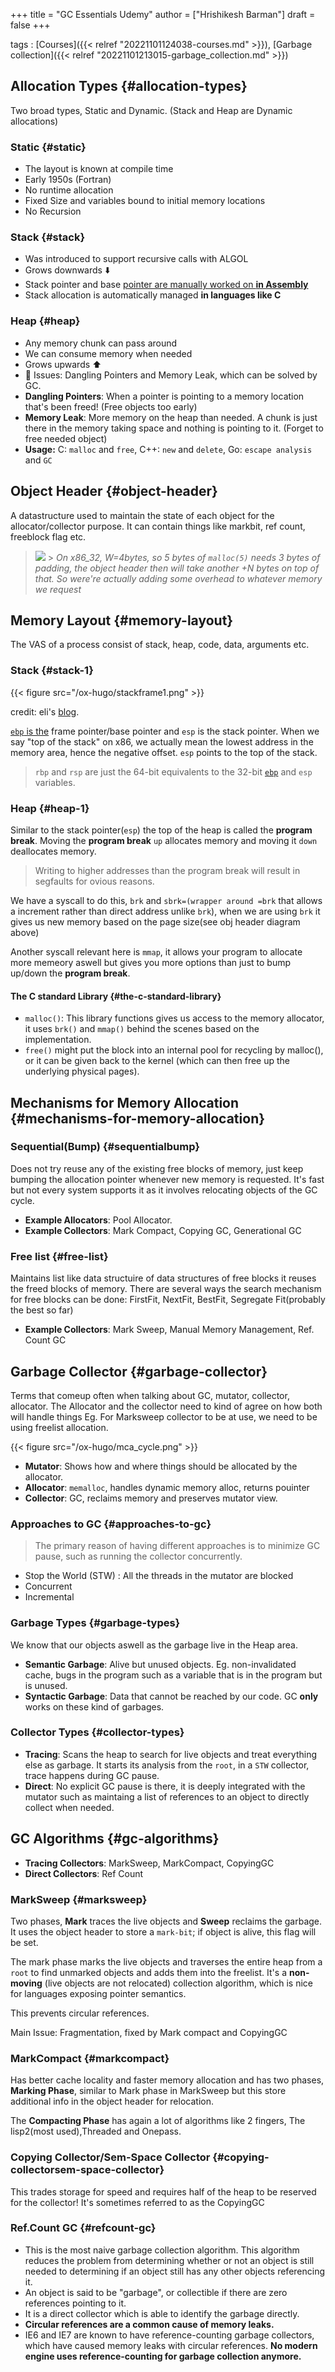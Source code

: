 +++
title = "GC Essentials Udemy"
author = ["Hrishikesh Barman"]
draft = false
+++

tags
: [Courses]({{< relref "20221101124038-courses.md" >}}), [Garbage collection]({{< relref "20221101213015-garbage_collection.md" >}})


## Allocation Types {#allocation-types}

Two broad types, Static and Dynamic. (Stack and Heap are Dynamic allocations)


### Static {#static}

-   The layout is known at compile time
-   Early 1950s (Fortran)
-   No runtime allocation
-   Fixed Size and variables bound to initial memory locations
-   No Recursion


### Stack {#stack}

-   Was introduced to support recursive calls with ALGOL
-   Grows downwards ⬇️
-   Stack pointer and base [pointer are manually worked on **in Assembly**](https://en.wikipedia.org/wiki/Function_prologue)
-   Stack allocation is automatically managed **in languages like C**


### Heap {#heap}

-   Any memory chunk can pass around
-   We can consume memory when needed
-   Grows upwards ⬆️
-   🐉 Issues: Dangling Pointers and Memory Leak, which can be solved by GC.
-   **Dangling Pointers**: When a pointer is pointing to a memory location that's been freed! (Free objects too early)
-   **Memory Leak**: More memory on the heap than needed. A chunk is just there in the memory taking space and nothing is pointing to it. (Forget to free needed object)
-   **Usage:** C: `malloc` and `free`, C++: `new` and `delete`, Go: `escape analysis` and `GC`


## Object Header {#object-header}

A datastructure used to maintain the state of each object for the allocator/collector purpose. It can contain things like markbit, ref count, freeblock flag etc.

> ![](/ox-hugo/objheader.png) &gt; _On x86_32, W=4bytes, so 5 bytes of `malloc(5)` needs 3 bytes of padding, the object header then will take another +N bytes on top of that. So were're actually adding some overhead to whatever memory we request_


## Memory Layout {#memory-layout}

The VAS of a process consist of stack, heap, code, data, arguments etc.


### Stack {#stack-1}

{{< figure src="/ox-hugo/stackframe1.png" >}}

credit: eli's [blog](https://eli.thegreenplace.net/2011/02/04/where-the-top-of-the-stack-is-on-x86/#id4).

[`ebp` is the](https://stackoverflow.com/questions/1395591/what-is-exactly-the-base-pointer-and-stack-pointer-to-what-do-they-point) frame pointer/base pointer and `esp` is the stack pointer. When we say "top of the stack" on x86, we actually mean the lowest address in the memory area, hence the negative offset. `esp` points to the top of the stack.

> `rbp` and `rsp` are just the 64-bit equivalents to the 32-bit [`ebp`](https://practicalmalwareanalysis.com/2012/04/03/all-about-ebp/) and `esp` variables.


### Heap {#heap-1}

Similar to the stack pointer(`esp`) the top of the heap is called the **program break**. Moving the **program break** `up` allocates memory and moving it `down` deallocates memory.

> Writing to higher addresses than the program break will result in segfaults for ovious reasons.

We have a syscall to do this, `brk` and `sbrk=(wrapper around =brk` that allows a increment rather than direct address unlike `brk`), when we are using `brk` it gives us new memory based on the page size(see obj header diagram above)

Another syscall relevant here is `mmap`, it allows your program to allocate more memeory aswell but gives you more options than just to bump up/down the **program break**.


#### The C standard Library {#the-c-standard-library}

-   `malloc()`: This library functions gives us access to the memory allocator, it uses `brk()` and `mmap()` behind the scenes based on the implementation.
-   `free()` might put the block into an internal pool for recycling by malloc(), or it can be given back to the kernel (which can then free up the underlying physical pages).


## Mechanisms for Memory Allocation {#mechanisms-for-memory-allocation}


### Sequential(Bump) {#sequentialbump}

Does not try reuse any of the existing free blocks of memory, just keep bumping the allocation pointer whenever new memory is requested. It's fast but not every system supports it as it involves relocating objects of the GC cycle.

-   **Example Allocators**: Pool Allocator.
-   **Example Collectors**: Mark Compact, Copying GC, Generational GC


### Free list {#free-list}

Maintains list like data structuire of data structures of free blocks it reuses the freed blocks of memory. There are several ways the search mechanism for free blocks can be done: FirstFit, NextFit, BestFit, Segregate Fit(probably the best so far)

-   **Example Collectors**: Mark Sweep, Manual Memory Management, Ref. Count GC


## Garbage Collector {#garbage-collector}

Terms that comeup often when talking about GC, mutator, collector, allocator. The Allocator and the collector need to kind of agree on how both will handle things Eg. For Marksweep collector to be at use, we need to be using freelist allocation.

{{< figure src="/ox-hugo/mca_cycle.png" >}}

-   **Mutator**: Shows how and where things should be allocated by the allocator.
-   **Allocator**: `memalloc`, handles dynamic memory alloc, returns pouinter
-   **Collector**: GC, reclaims memory and preserves mutator view.


### Approaches to GC {#approaches-to-gc}

> The primary reason of having different approaches is to minimize GC pause, such as running the collector concurrently.

-   Stop the World (STW) : All the threads in the mutator are blocked
-   Concurrent
-   Incremental


### Garbage Types {#garbage-types}

We know that our objects aswell as the garbage live in the Heap area.

-   **Semantic Garbage**: Alive but unused objects. Eg. non-invalidated cache, bugs in the program such as a variable that is in the program but is unused.
-   **Syntactic Garbage**: Data that cannot be reached by our code. GC **only** works on these kind of garbages.


### Collector Types {#collector-types}

-   **Tracing**: Scans the heap to search for live objects and treat everything else as garbage. It starts its analysis from the `root`, in a `STW` collector, trace happens during GC pause.
-   **Direct**: No explicit GC pause is there, it is deeply integrated with the mutator such as maintaing a list of references to an object to directly collect when needed.


## GC Algorithms {#gc-algorithms}

-   **Tracing Collectors**: MarkSweep, MarkCompact, CopyingGC
-   **Direct Collectors**: Ref Count


### MarkSweep {#marksweep}

Two phases, **Mark** traces the live objects and **Sweep** reclaims the garbage. It uses the object header to store a `mark-bit`; if object is alive, this flag will be set.

The mark phase marks the live objects and traverses the entire heap from a `root` to find unmarked objects and adds them into the freelist. It's a **non-moving** (live objects are not relocated) collection algorithm, which is nice for languages exposing pointer semantics.

This prevents circular references.

Main Issue: Fragmentation, fixed by Mark compact and CopyingGC


### MarkCompact {#markcompact}

Has better cache locality and faster memory allocation and has two phases, **Marking Phase**, similar to Mark phase in MarkSweep but this store additional info in the object header for relocation.

The **Compacting Phase** has again a lot of algorithms like 2 fingers, The lisp2(most used),Threaded and Onepass.


### Copying Collector/Sem-Space Collector {#copying-collectorsem-space-collector}

This trades storage for speed and requires half of the heap to be reserved for the collector! It's sometimes referred to as the CopyingGC


### Ref.Count GC {#refcount-gc}

-   This is the most naive garbage collection algorithm. This algorithm reduces the problem from determining whether or not an object is still needed to determining if an object still has any other objects referencing it.
-   An object is said to be "garbage", or collectible if there are zero references pointing to it.
-   It is a direct collector which is able to identify the garbage directly.
-   **Circular references are a common cause of memory leaks.**
-   IE6 and IE7 are known to have reference-counting garbage collectors, which have caused memory leaks with circular references. **No modern engine uses reference-counting for garbage collection anymore.**
